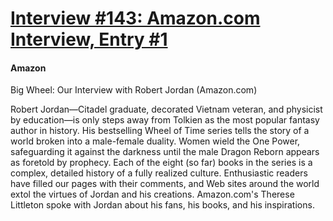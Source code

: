 # [Interview #143: Amazon.com Interview, Entry #1](https://www.theoryland.com/intvmain.php?i=143#1)

#### Amazon

Big Wheel: Our Interview with Robert Jordan (Amazon.com)

Robert Jordan—Citadel graduate, decorated Vietnam veteran, and physicist by education—is only steps away from Tolkien as the most popular fantasy author in history. His bestselling Wheel of Time series tells the story of a world broken into a male-female duality. Women wield the One Power, safeguarding it against the darkness until the male Dragon Reborn appears as foretold by prophecy. Each of the eight (so far) books in the series is a complex, detailed history of a fully realized culture. Enthusiastic readers have filled our pages with their comments, and Web sites around the world extol the virtues of Jordan and his creations. Amazon.com's Therese Littleton spoke with Jordan about his fans, his books, and his inspirations.

